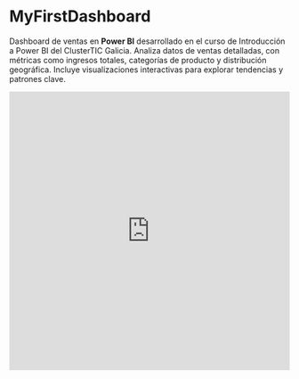 # MyFirstDashboard
Dashboard de ventas en **Power BI** desarrollado en el curso de Introducción a Power BI del ClusterTIC Galicia. Analiza datos de ventas detalladas, con métricas como ingresos totales, categorías de producto y distribución geográfica. Incluye visualizaciones interactivas para explorar tendencias y patrones clave.

<iframe src="https://github.com/Arierrot/MyFirstDashboard/blob/main/Visualizaciones.pdf" width="100%" height="500" frameborder="0" />
